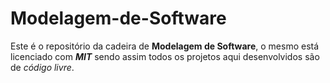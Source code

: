# Modelagem-de-Software

Este é o repositório da cadeira de **Modelagem de Software**, o mesmo está licenciado com ***MIT*** sendo assim todos os projetos aqui desenvolvidos são de *código livre*.
